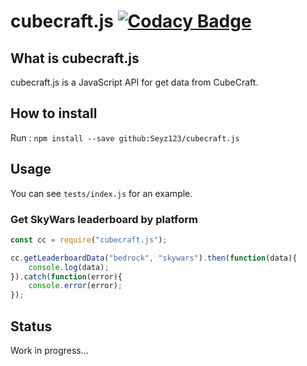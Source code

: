 # cubecraft.js [![Codacy Badge](https://api.codacy.com/project/badge/Grade/1f41acd33d944d2eac983189b7c2d14c)](https://www.codacy.com/manual/Seyz123/cubecraft.js?utm_source=github.com&amp;utm_medium=referral&amp;utm_content=Seyz123/cubecraft.js&amp;utm_campaign=Badge_Grade)
## What is cubecraft.js
cubecraft.js is a JavaScript API for get data from CubeCraft.

## How to install
Run :
`npm install --save github:Seyz123/cubecraft.js`

## Usage
You can see `tests/index.js` for an example.
### Get SkyWars leaderboard by platform
```js
const cc = require("cubecraft.js");

cc.getLeaderboardData("bedrock", "skywars").then(function(data){
	console.log(data);
}).catch(function(error){
	console.error(error);
});
```

## Status
Work in progress...
